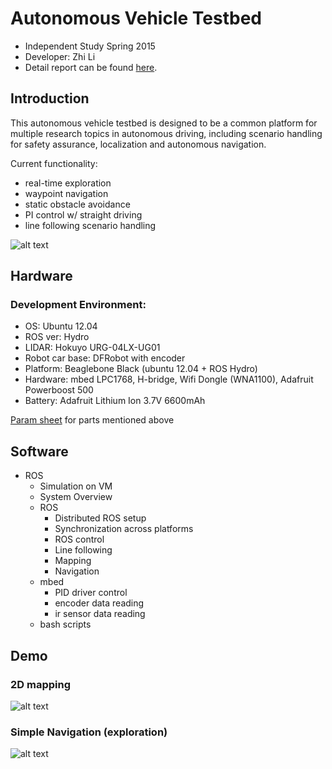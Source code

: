 # Autonomous Vehicle Testbed
  * Independent Study Spring 2015
  * Developer: Zhi Li
  * Detail report can be found [here](https://github.com/snugglelamb/autobots/blob/master/IndependentStudyReport_ZhiLi.pdf).

## Introduction
  This autonomous vehicle testbed is designed to be a common platform for multiple research topics in autonomous driving, including scenario handling for safety assurance, localization and autonomous navigation. 

  Current functionality:

  * real-time exploration
  * waypoint navigation
  * static obstacle avoidance
  * PI control w/ straight driving
  * line following scenario handling

![alt text](https://github.com/snugglelamb/autobots/blob/master/resources/IMG_3020.jpg "overview of the car")

## Hardware
### Development Environment:
  * OS: Ubuntu 12.04
  * ROS ver: Hydro
  * LIDAR: Hokuyo URG-04LX-UG01
  * Robot car base: DFRobot with encoder
  * Platform: Beaglebone Black (ubuntu 12.04 + ROS Hydro)
  * Hardware: mbed LPC1768, H-bridge, Wifi Dongle (WNA1100), Adafruit Powerboost 500
  * Battery: Adafruit Lithium Ion 3.7V 6600mAh
  
[Param sheet](https://www.dropbox.com/sh/ujqpz4cp4h5fzak/AAAGaUGlNwOzu-JbHHehNdq4a?dl=0) for parts mentioned above


## Software
* ROS
  * Simulation on VM
  * System Overview
  * ROS
    * Distributed ROS setup
    * Synchronization across platforms
    * ROS control
    * Line following
    * Mapping
    * Navigation
  * mbed
    * PID driver control
    * encoder data reading
    * ir sensor data reading
  * bash scripts

## Demo
### 2D mapping
![alt text](https://github.com/snugglelamb/autobots/blob/master/resources/mlab_mapping_gif.gif "2D mapping of mlab")
### Simple Navigation (exploration)
![alt text](https://github.com/snugglelamb/autobots/blob/master/resources/nav_w:pid.gif "2D navigation with exploration")

